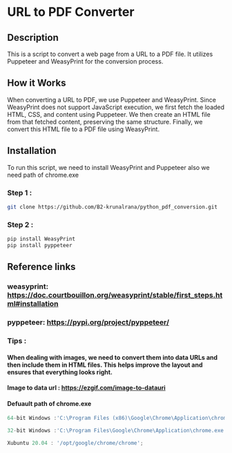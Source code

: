# URL to PDF Converter

## Description

This is a script to convert a web page from a URL to a PDF file. It utilizes Puppeteer and WeasyPrint for the conversion process.

## How it Works

When converting a URL to PDF, we use Puppeteer and WeasyPrint. Since WeasyPrint does not support JavaScript execution, we first fetch the loaded HTML, CSS, and content using Puppeteer. We then create an HTML file from that fetched content, preserving the same structure. Finally, we convert this HTML file to a PDF file using WeasyPrint.

## Installation

To run this script, we need to install WeasyPrint and Puppeteer also we need path of chrome.exe

### Step 1 : 
```bash or cmd 
git clone https://github.com/B2-krunalrana/python_pdf_conversion.git

```
### Step 2 : 
```bash or cmd 
pip install WeasyPrint
pip install pyppeteer
```

## Reference links

### weasyprint:  https://doc.courtbouillon.org/weasyprint/stable/first_steps.html#installation
### pyppeteer:  https://pypi.org/project/pyppeteer/

### Tips : 

#### When dealing with images, we need to convert them into data URLs and then include them in HTML files. This helps improve the layout and ensures that everything looks right.
#### Image to data url : https://ezgif.com/image-to-datauri 

#### Defuault path of chrome.exe 
```javascript 64-bit Windows
64-bit Windows :'C:\Program Files (x86)\Google\Chrome\Application\chrome.exe';
```
```javascript 32-bit Windows
32-bit Windows :'C:\Program Files\Google\Chrome\Application\chrome.exe.';
```
```javascript Xubuntu 20.04
Xubuntu 20.04 : '/opt/google/chrome/chrome';
```
